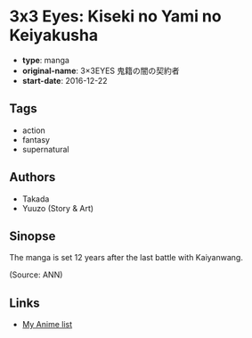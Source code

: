 # 3x3 Eyes: Kiseki no Yami no Keiyakusha

-   **type**: manga
-   **original-name**: 3×3EYES 鬼籍の闇の契約者
-   **start-date**: 2016-12-22

## Tags

-   action
-   fantasy
-   supernatural

## Authors

-   Takada
-   Yuuzo (Story & Art)

## Sinopse

The manga is set 12 years after the last battle with Kaiyanwang.

(Source: ANN)

## Links

-   [My Anime list](https://myanimelist.net/manga/107408/3x3_Eyes__Kiseki_no_Yami_no_Keiyakusha)
